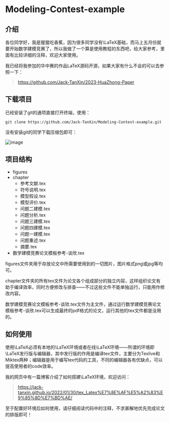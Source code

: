 # Modeling-Contest-example

## 介绍

各位同学好，我是猩猩吃香蕉，因为很多同学没有\LaTeX基础，而马上五月份就要开始数学建模竞赛了，所以我做了一个算是使用教程的东西吧，给大家参考，里面有比较详细的注释，欢迎大家使用。

我已经将我参加的华中赛的作品LaTeX源码开源，如果大家有什么不会的可以去参照一下：
>https://github.com/Jack-TanXin/2023-HuaZhong-Paper

## 下载项目


已经安装了git的通项直接打开终端，使用：

```
git clone https://github.com/Jack-TanXin/Modeling-Contest-example.git
```

没有安装git的同学下载压缩包即可：

![image](https://user-images.githubusercontent.com/105736452/229357851-4cc3dc67-c84e-468e-a258-502dd1a51e88.png)


## 项目结构

- figures
- chapter
  - 参考文献.tex
  - 符号说明.tex
  - 模型假设.tex
  - 模型评价.tex
  - 问题二建模.tex
  - 问题分析.tex
  - 问题三建模.tex
  - 问题四建模.tex
  - 问题一建模.tex
  - 问题重述.tex
  - 摘要.tex
- 数学建模竞赛论文模板参考-谈欣.tex

figures文件夹用于存放论文中所需要使用到的一切图片，图片格式png或jpg等均可。

chapter文件夹的所有tex文件为论文各个组成部分的独立内容，这样组织论文有助于编译效率，同时方便修改与排查——不过这些文件不能单独运行，只能用作修改内容。

数学建模竞赛论文模板参考-谈欣.tex文件为主文件，通过运行数学建模竞赛论文模板参考-谈欣.tex可以生成最终的pdf格式的论文，运行其他的tex文件都是没用的。

## 如何使用

使用\LaTeX必须有本地的\LaTeX环境或者在线\LaTeX环境——所谓的环境即\LaTeX发行版与编辑器，其中发行版的作用是编译tex文件，主要分为Texlive和Miktex两种；编辑器是用于编写tex代码的工具，不同的编辑器各有优缺点，可以提高使用者的code效率。

我的网页中有一篇博客介绍了如何搭建\LaTeX环境，欢迎访问：

>https://jack-tanxin.github.io/2022/01/30/tex_Latex%E7%8E%AF%E5%A2%83%E9%85%8D%E7%BD%AE/

至于配置好环境后如何使用，请仔细阅读代码中的注释，不求甚解地优先完成论文的排版即可！

